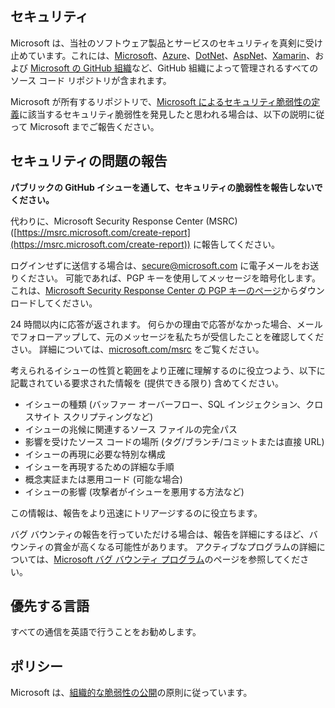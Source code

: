 <!-- BEGIN MICROSOFT SECURITY.MD V0.0.5 BLOCK -->

## <a name="security"></a>セキュリティ

Microsoft は、当社のソフトウェア製品とサービスのセキュリティを真剣に受け止めています。これには、[Microsoft](https://github.com/Microsoft)、[Azure](https://github.com/Azure)、[DotNet](https://github.com/dotnet)、[AspNet](https://github.com/aspnet)、[Xamarin](https://github.com/xamarin)、および [Microsoft の GitHub 組織](https://opensource.microsoft.com/)など、GitHub 組織によって管理されるすべてのソース コード リポジトリが含まれます。

Microsoft が所有するリポジトリで、[Microsoft によるセキュリティ脆弱性の定義](https://docs.microsoft.com/ja-jp/previous-versions/tn-archive/cc751383(v=technet.10))に該当するセキュリティ脆弱性を発見したと思われる場合は、以下の説明に従って Microsoft までご報告ください。

## <a name="reporting-security-issues"></a>セキュリティの問題の報告

**パブリックの GitHub イシューを通して、セキュリティの脆弱性を報告しないでください。**

代わりに、Microsoft Security Response Center (MSRC) ([https://msrc.microsoft.com/create-report](https://msrc.microsoft.com/create-report)) に報告してください。

ログインせずに送信する場合は、[secure@microsoft.com](mailto:secure@microsoft.com) に電子メールをお送りください。  可能であれば、PGP キーを使用してメッセージを暗号化します。これは、[Microsoft Security Response Center の PGP キーのページ](https://www.microsoft.com/ja-jp/msrc/pgp-key-msrc)からダウンロードしてください。

24 時間以内に応答が返されます。 何らかの理由で応答がなかった場合、メールでフォローアップして、元のメッセージを私たちが受信したことを確認してください。 詳細については、[microsoft.com/msrc](https://www.microsoft.com/msrc) をご覧ください。 

考えられるイシューの性質と範囲をより正確に理解するのに役立つよう、以下に記載されている要求された情報を (提供できる限り) 含めてください。

  * イシューの種類 (バッファー オーバーフロー、SQL インジェクション、クロスサイト スクリプティングなど)
  * イシューの兆候に関連するソース ファイルの完全パス
  * 影響を受けたソース コードの場所 (タグ/ブランチ/コミットまたは直接 URL)
  * イシューの再現に必要な特別な構成
  * イシューを再現するための詳細な手順
  * 概念実証または悪用コード (可能な場合)
  * イシューの影響 (攻撃者がイシューを悪用する方法など)

この情報は、報告をより迅速にトリアージするのに役立ちます。

バグ バウンティの報告を行っていただける場合は、報告を詳細にするほど、バウンティの賞金が高くなる可能性があります。 アクティブなプログラムの詳細については、[Microsoft バグ バウンティ プログラム](https://microsoft.com/msrc/bounty)のページを参照してください。

## <a name="preferred-languages"></a>優先する言語

すべての通信を英語で行うことをお勧めします。

## <a name="policy"></a>ポリシー

Microsoft は、[組織的な脆弱性の公開](https://www.microsoft.com/ja-jp/msrc/cvd)の原則に従っています。

<!-- END MICROSOFT SECURITY.MD BLOCK -->